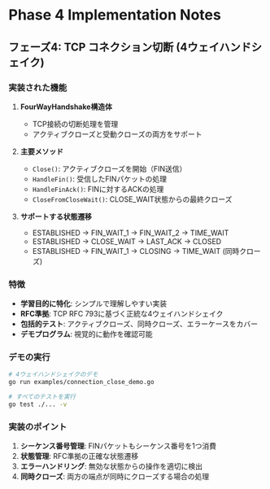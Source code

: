 # Phase 4 Implementation Notes

## フェーズ4: TCP コネクション切断 (4ウェイハンドシェイク)

### 実装された機能

1. **FourWayHandshake構造体**
   - TCP接続の切断処理を管理
   - アクティブクローズと受動クローズの両方をサポート

2. **主要メソッド**
   - `Close()`: アクティブクローズを開始（FIN送信）
   - `HandleFin()`: 受信したFINパケットの処理
   - `HandleFinAck()`: FINに対するACKの処理
   - `CloseFromCloseWait()`: CLOSE_WAIT状態からの最終クローズ

3. **サポートする状態遷移**
   - ESTABLISHED → FIN_WAIT_1 → FIN_WAIT_2 → TIME_WAIT
   - ESTABLISHED → CLOSE_WAIT → LAST_ACK → CLOSED
   - ESTABLISHED → FIN_WAIT_1 → CLOSING → TIME_WAIT (同時クローズ)

### 特徴

- **学習目的に特化**: シンプルで理解しやすい実装
- **RFC準拠**: TCP RFC 793に基づく正統な4ウェイハンドシェイク
- **包括的テスト**: アクティブクローズ、同時クローズ、エラーケースをカバー
- **デモプログラム**: 視覚的に動作を確認可能

### デモの実行

```bash
# 4ウェイハンドシェイクのデモ
go run examples/connection_close_demo.go

# すべてのテストを実行
go test ./... -v
```

### 実装のポイント

1. **シーケンス番号管理**: FINパケットもシーケンス番号を1つ消費
2. **状態管理**: RFC準拠の正確な状態遷移
3. **エラーハンドリング**: 無効な状態からの操作を適切に検出
4. **同時クローズ**: 両方の端点が同時にクローズする場合の処理
